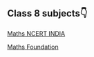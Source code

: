 ## Class 8 subjects👇

[Maths NCERT INDIA](https://www.khanacademy.org/math/in-in-class-8th-math-cbse)

[Maths Foundation](https://www.khanacademy.org/math/in-class-8-math-foundation)
